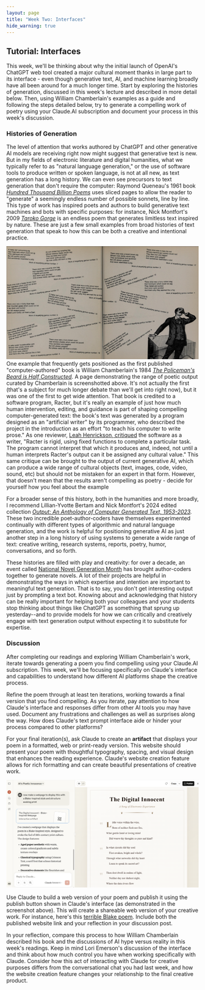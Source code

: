 ```yaml
---
layout: page
title: "Week Two: Interfaces"
hide_warning: true
---
```


## Tutorial: Interfaces

This week, we'll be thinking about why the initial launch of OpenAI's ChatGPT web tool created a major cultural moment thanks in large part to its interface - even though generative text, AI, and machine learning broadly have all been around for a much longer time. Start by exploring the histories of generation, discussed in this week's lecture and described in more detail below. Then, using William Chamberlain's examples as a guide and following the steps detailed below, try to generate a compelling work of poetry using your Claude.AI subscription and document your process in this week's discussion.

### Histories of Generation

The level of attention that works authored by ChatGPT and other generative AI models are receiving
right now might suggest that generative text is new. But in my fields of
electronic literature and digital humanities, what we typically refer to
as "natural language generation," or the use of software tools to
produce written or spoken language, is not at all new, as text
generation has a long history. We can even see precursors to text
generation that don't require the computer: Raymond Queneau's 1961
book [*Hundred Thousand Billion
Poems*](https://www.theimpossiblecities.com/100-000-billion-poems)
uses sliced pages to allow the reader to "generate" a seemingly endless
number of possible sonnets, line by line. This type of work has inspired
poets and authors to build generative text machines and bots with
specific purposes: for instance, Nick Montfort's 2009
[*Taroko
Gorge*](https://collection.eliterature.org/3/works/taroko-gorge/taroko-gorge.html)
is an endless poem that generates limitless text inspired by nature.
These are just a few small examples from broad histories of text
generation that speak to how this can be both a creative and intentional
practice.

![Page from Policeman's Beard](Chamberlain.png)
One example that frequently gets positioned as the first published
"computer-authored" book is William Chamberlain\'s 1984 [*The
Policeman\'s Beard is Half
Constructed*](https://archive.org/details/policemansbeardi0000unse). A page demonstrating the range of poetic output curated by Chamberlain is screenshotted above.
It's not actually the first (that's a subject for much longer debate than we'll get into right now), but it was one of the first to get wide
attention. That book is credited to a software program, Racter, but
it\'s really an example of just how much human intervention, editing,
and guidance is part of shaping compelling computer-generated text: the
book's text was generated by a program designed as an \"artificial
writer\" by its programmer, who described the project in the
introduction as an effort \"to teach his computer to write prose.\" As
one reviewer, [Leah Henrickson,
critiqued](https://www.3ammagazine.com/3am/the-policemans-beard-is-algorithmically-constructed/)
the software as a writer, "Racter is rigid, using fixed functions to
complete a particular task. The program cannot interpret that which it
produces and, indeed, not until a human interprets Racter's output can
it be assigned any cultural value." This same critique can be brought to
the output of current generative AI, which can produce a wide range of
cultural objects (text, images, code, video, sound, etc) but should not
be mistaken for an expert in that form. However, that doesn't mean that the results aren't compelling as poetry - decide for yourself how you feel about the example 


For a broader sense of this history, both in the humanities and more
broadly, I recommend Lillian-Yvotte Bertam and Nick Montfort's 2024
edited collection *[Output: An Anthology of Computer Generated Text,
1953-2023](https://mitpress.mit.edu/9780262549813/output/).*
These two incredible poet-author-coders have themselves experimented
continually with different types of algorithmic and natural language
generation, and the work is helpful for positioning generative AI as
just another step in a long history of using systems to generate a wide
range of text: creative writing, research systems, reports, poetry,
humor, conversations, and so forth.

These histories are filled with play and creativity: for over a decade,
an event called [National Novel Generation
Month](https://nanogenmo.github.io/) has brought
author-coders together to generate novels. A lot of their projects are
helpful in demonstrating the ways in which expertise and intention are
important to meaningful text generation. That is to say, you don\'t get
interesting output just by prompting a text bot. Knowing about and
acknowledging that history can be really important for helping both your
colleagues and your students stop thinking about things like ChatGPT as
something that sprung up yesterday\--and to provide models for how we
can critically and creatively engage with text generation output without
expecting it to substitute for expertise.

### Discussion

After completing our readings and exploring William Chamberlain's work, iterate towards generating a poem you find compelling using your Claude.AI subscription. This week, we'll be focusing specifically on Claude's interface and capabilities to understand how different AI platforms shape the creative process.

Refine the poem through at least ten iterations, working towards a final version that you find compelling. As you iterate, pay attention to how Claude's interface and responses differ from other AI tools you may have used. Document any frustrations and challenges as well as surprises along the way. How does Claude's text prompt interface aide or hinder your process compared to other platforms?

For your final iteration(s), ask Claude to create an **artifact** that displays your poem in a formatted, web or print-ready version. This website should present your poem with thoughtful typography, spacing, and visual design that enhances the reading experience. Claude's website creation feature allows for rich formatting and can create beautiful presentations of creative work.

![Claude Website Example](claude-artifact-example.png)

Use Claude to build a web version of your poem and publish it using the publish button shown in Claude's interface (as demonstrated in the screenshot above). This will create a shareable web version of your creative work. For instance, here's this [terrible Blake poem](https://claude.ai/public/artifacts/03f77173-efbf-4b0c-90c3-cac5bafb3bbe). Include both the published website link and your reflection in your discussion post.

In your reflection, compare this process to how William Chamberlain described his book and the discussions of AI hype versus reality in this week's readings. Keep in mind Lori Emerson's discussion of the interface and think about how much control you have when working specifically with Claude. Consider how this act of interacting with Claude for creative purposes differs from the conversational chat you had last week, and how the website creation feature changes your relationship to the final creative product. 
